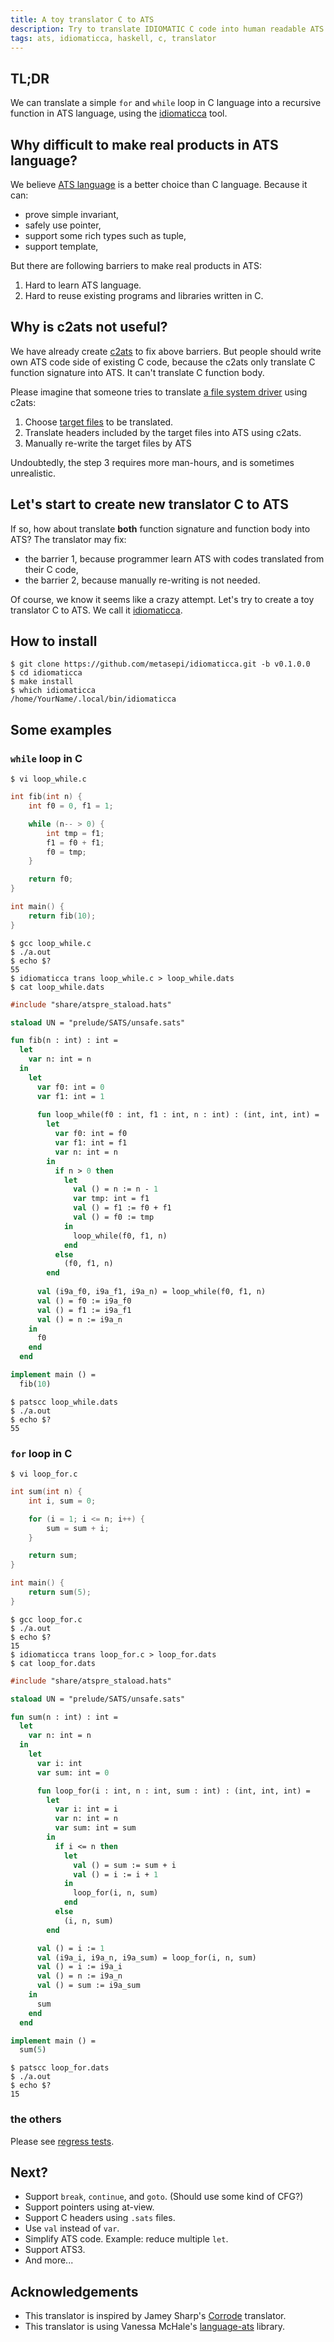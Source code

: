 ```yaml
---
title: A toy translator C to ATS
description: Try to translate IDIOMATIC C code into human readable ATS code.
tags: ats, idiomaticca, haskell, c, translator
---
```


## TL;DR

We can translate a simple `for` and `while` loop in C language into a recursive function in ATS language, using the [idiomaticca](https://github.com/metasepi/idiomaticca) tool.

## Why difficult to make real products in ATS language?

We believe [ATS language](http://www.ats-lang.org/) is a better choice than C language.
Because it can:

* prove simple invariant,
* safely use pointer,
* support some rich types such as tuple,
* support template,

But there are following barriers to make real products in ATS:

1. Hard to learn ATS language.
2. Hard to reuse existing programs and libraries written in C.

## Why is c2ats not useful?

We have already create [c2ats](https://github.com/metasepi/c2ats) to fix above barriers.
But people should write own ATS code side of existing C code,
because the c2ats only translate C function signature into ATS.
It can't translate C function body.

Please imagine that someone tries to translate [a file system driver](https://www.netbsd.org/docs/internals/en/chap-file-system.html) using c2ats:

1. Choose [target files](https://github.com/NetBSD/src/tree/trunk/sys/ufs/ffs) to be translated.
2. Translate headers included by the target files into ATS using c2ats.
3. Manually re-write the target files by ATS

Undoubtedly, the step 3 requires more man-hours, and is sometimes unrealistic.

## Let's start to create new translator C to ATS

If so, how about translate __both__ function signature and function body into ATS?
The translator may fix:

* the barrier 1, because programmer learn ATS with codes translated from their C code,
* the barrier 2, because manually re-writing is not needed.

Of course, we know it seems like a crazy attempt.
Let's try to create a toy translator C to ATS.
We call it [idiomaticca](https://github.com/metasepi/idiomaticca).

## How to install

```shell
$ git clone https://github.com/metasepi/idiomaticca.git -b v0.1.0.0
$ cd idiomaticca
$ make install
$ which idiomaticca
/home/YourName/.local/bin/idiomaticca
```

## Some examples

### `while` loop in C

```shell
$ vi loop_while.c
```
```c
int fib(int n) {
	int f0 = 0, f1 = 1;

	while (n-- > 0) {
		int tmp = f1;
		f1 = f0 + f1;
		f0 = tmp;
	}

	return f0;
}

int main() {
	return fib(10);
}
```
```shell
$ gcc loop_while.c
$ ./a.out
$ echo $?
55
$ idiomaticca trans loop_while.c > loop_while.dats
$ cat loop_while.dats
```
```ats
#include "share/atspre_staload.hats"

staload UN = "prelude/SATS/unsafe.sats"

fun fib(n : int) : int =
  let
    var n: int = n
  in
    let
      var f0: int = 0
      var f1: int = 1
      
      fun loop_while(f0 : int, f1 : int, n : int) : (int, int, int) =
        let
          var f0: int = f0
          var f1: int = f1
          var n: int = n
        in
          if n > 0 then
            let
              val () = n := n - 1
              var tmp: int = f1
              val () = f1 := f0 + f1
              val () = f0 := tmp
            in
              loop_while(f0, f1, n)
            end
          else
            (f0, f1, n)
        end
      
      val (i9a_f0, i9a_f1, i9a_n) = loop_while(f0, f1, n)
      val () = f0 := i9a_f0
      val () = f1 := i9a_f1
      val () = n := i9a_n
    in
      f0
    end
  end

implement main () =
  fib(10)
```
```shell
$ patscc loop_while.dats
$ ./a.out
$ echo $?
55
```

### `for` loop in C

```shell
$ vi loop_for.c
```
```c
int sum(int n) {
	int i, sum = 0;

	for (i = 1; i <= n; i++) {
		sum = sum + i;
	}

	return sum;
}

int main() {
	return sum(5);
}
```
```shell
$ gcc loop_for.c
$ ./a.out
$ echo $?
15
$ idiomaticca trans loop_for.c > loop_for.dats
$ cat loop_for.dats
```
```ats
#include "share/atspre_staload.hats"

staload UN = "prelude/SATS/unsafe.sats"

fun sum(n : int) : int =
  let
    var n: int = n
  in
    let
      var i: int
      var sum: int = 0

      fun loop_for(i : int, n : int, sum : int) : (int, int, int) =
        let
          var i: int = i
          var n: int = n
          var sum: int = sum
        in
          if i <= n then
            let
              val () = sum := sum + i
              val () = i := i + 1
            in
              loop_for(i, n, sum)
            end
          else
            (i, n, sum)
        end

      val () = i := 1
      val (i9a_i, i9a_n, i9a_sum) = loop_for(i, n, sum)
      val () = i := i9a_i
      val () = n := i9a_n
      val () = sum := i9a_sum
    in
      sum
    end
  end

implement main () =
  sum(5)
```
```shell
$ patscc loop_for.dats
$ ./a.out
$ echo $?
15
```

### the others

Please see [regress tests](https://github.com/metasepi/idiomaticca/tree/master/regress).

## Next?

* Support `break`, `continue`, and `goto`. (Should use some kind of CFG?)
* Support pointers using at-view.
* Support C headers using `.sats` files.
* Use `val` instead of `var`.
* Simplify ATS code. Example: reduce multiple `let`.
* Support ATS3.
* And more...

## Acknowledgements

* This translator is inspired by Jamey Sharp's [Corrode](https://github.com/jameysharp/corrode) translator.
* This translator is using Vanessa McHale's [language-ats](http://hackage.haskell.org/package/language-ats) library.

